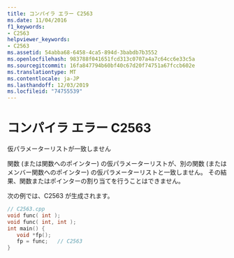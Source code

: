 ```yaml
---
title: コンパイラ エラー C2563
ms.date: 11/04/2016
f1_keywords:
- C2563
helpviewer_keywords:
- C2563
ms.assetid: 54abba68-6458-4ca5-894d-3babdb7b3552
ms.openlocfilehash: 983788f041651fcd313c0707a4a7c64cc6e33c5a
ms.sourcegitcommit: 16fa847794b60bf40c67d20f74751a67fccb602e
ms.translationtype: MT
ms.contentlocale: ja-JP
ms.lasthandoff: 12/03/2019
ms.locfileid: "74755539"
---
```

# <a name="compiler-error-c2563"></a>コンパイラ エラー C2563

仮パラメーターリストが一致しません

関数 (または関数へのポインター) の仮パラメーターリストが、別の関数 (またはメンバー関数へのポインター) の仮パラメーターリストと一致しません。 その結果、関数またはポインターの割り当てを行うことはできません。

次の例では、C2563 が生成されます。

```cpp
// C2563.cpp
void func( int );
void func( int, int );
int main() {
   void *fp();
   fp = func;   // C2563
}
```
